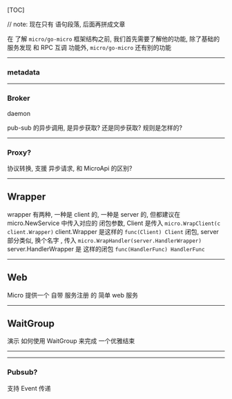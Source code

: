 [TOC]

// note: 现在只有 语句段落,  后面再拼成文章



在 了解 `micro/go-micro` 框架结构之前, 我们首先需要了解他的功能, 除了基础的 服务发现 和 RPC 互调 功能外, `micro/go-micro` 还有别的功能

-----

### metadata

---

### Broker

daemon

pub-sub 的异步调用, 是异步获取? 还是同步获取? 规则是怎样的?

---

### Proxy?

协议转换, 支援 异步请求, 和 MicroApi 的区别?

---

## Wrapper

wrapper 有两种, 一种是  client 的, 一种是 server 的, 但都建议在 micro.NewService 中传入对应的 闭包参数, Client 是传入 `micro.WrapClient(c client.Wrapper)`  client.Wrapper 是这样的 `func(Client) Client`  闭包, server 部分类似, 换个名字 , 传入 `micro.WrapHandler(server.HandlerWrapper)` server.HandlerWrapper 是 这样的闭包 `func(HandlerFunc) HandlerFunc`

---

## Web

Micro 提供一个 自带 服务注册 的 简单 web 服务

---

## WaitGroup

演示 如何使用 WaitGroup 来完成 一个优雅结束

---

---

### Pubsub?

支持 Event 传递

